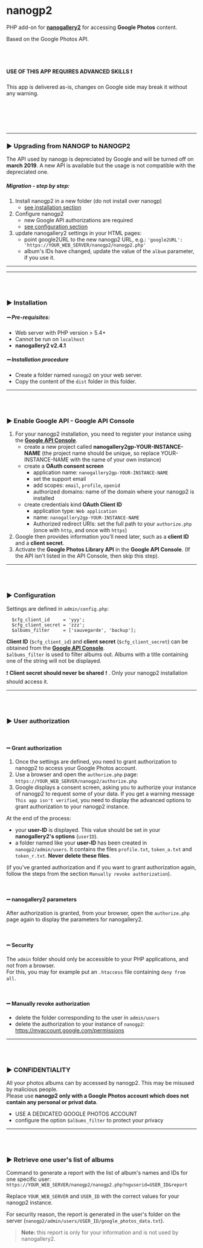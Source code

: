 # nanogp2

PHP add-on for <b>[nanogallery2](https://github.com/nanostudio-org/nanogallery2)</b> for accessing **Google Photos** content.   
  
Based on the Google Photos API.  
  
&nbsp;    
&nbsp;    
#### USE OF THIS APP REQUIRES ADVANCED SKILLS :exclamation:
This app is delivered as-is, changes on Google side may break it without any warning.  

&nbsp;    
&nbsp;    
---
---
### :arrow_forward: Upgrading from NANOGP to NANOGP2
The API used by nanogp is depreciated by Google and will be turned off on **march 2019**.
A new API is available but the usage is not compatible with the depreciated one.

##### Migration - step by step:
1. Install nanogp2 in a new folder (do not install over nanogp)  
    - [see installation section](#arrow_forward-installation)  
2. Configure nanogp2  
    - new Google API authorizations are required
    - [see configuration section](#arrow_forward-configuration)
3. update nanogallery2 settings in your HTML pages:  
   - point google2URL to the new nanogp2 URL, e.g.: `'google2URL': 'https://YOUR_WEB_SERVER/nanogp2/nanogp2.php'`
   - album's IDs have changed, update the value of the `album` parameter, if you use it.

---
---
&nbsp;    
&nbsp;    

### :arrow_forward: Installation

##### :heavy_minus_sign: Pre-requisites:
- Web server with PHP version > 5.4+  
- Cannot be run on `localhost`  
- **nanogallery2 v2.4.1**


##### :heavy_minus_sign: Installation procedure  

- Create a folder named `nanogp2` on your web server.
- Copy the content of the `dist` folder in this folder.

---

&nbsp;    
&nbsp;    

### :arrow_forward: Enable Google API - Google API Console

1. For your nanogp2 installation, you need to register your instance using the <b>[Google API Console](https://console.developers.google.com/)</b>.
    - create a new project called **nanogallery2gp-YOUR-INSTANCE-NAME** (the project name should be unique, so replace YOUR-INSTANCE-NAME with the name of your own instance)
    - create a **OAuth consent screen**
      - application name: `nanogallery2gp-YOUR-INSTANCE-NAME`
      - set the support email
      - add scopes: `email`, `profile`, `openid`
      - authorized domains: name of the domain where your nanogp2 is installed
    - create credentials kind **OAuth Client ID**
      - application type: `Web application`
      - name: `nanogallery2gp-YOUR-INSTANCE-NAME`
      - Authorized redirect URIs: set the full path to your `authorize.php` (once with `http`, and once with `https`)
2. Google then provides information you'll need later, such as a **client ID** and a **client secret**.
3. Activate the **Google Photos Library API** in  the **Google API Console**. (If the API isn't listed in the API Console, then skip this step).

---

&nbsp;    
&nbsp;    

### :arrow_forward: Configuration


Settings are defined in `admin/config.php`:
  
```
  $cfg_client_id     = 'yyy';
  $cfg_client_secret = 'zzz';
  $albums_filter     = ['sauvegarde', 'backup'];
```
  
**Client ID** (`$cfg_client_id`) and **client secret** (`$cfg_client_secret`) can be obtained from the <b>[Google API Console](https://console.developers.google.com/)</b>.  
`$albums_filter` is used to filter albums out. Albums with a title containing one of the string will not be displayed.
    
  
:heavy_exclamation_mark: **Client secret should never be shared** :heavy_exclamation_mark: . Only your nanogp2 installation should access it.  
  
  
---

&nbsp;    
&nbsp;    

### :arrow_forward: User authorization


&nbsp;    
#### :heavy_minus_sign: Grant authorization

1. Once the settings are defined, you need to grant authorization to nanogp2 to access your Google Photos account.  
2. Use a browser and open the `authorize.php` page: `https://YOUR_WEB_SERVER/nanogp2/authorize.php`  
3. Google displays a consent screen, asking you to authorize your instance of nanogp2 to request some of your data.
If you get a warning message `This app isn't verified`, you need to display the advanced options to grant authorization to your nanogp2 instance.  

At the end of the process:
- your **user-ID** is displayed. This value should be set in your **nanogallery2's options** (`userID`).  
- a folder named like your **user-ID** has been created in `nanogp2/admin/users`. It contains the files `profile.txt`, `token_a.txt` and `token_r.txt`.  **Never delete these files**.  
    
(if you've granted authorization and if you want to grant authorization again, follow the steps from the section `Manually revoke authorization`).
  
  
&nbsp;    
#### :heavy_minus_sign: nanogallery2 parameters

After authorization is granted, from your browser, open the `authorize.php` page again to display the parameters for nanogallery2.

&nbsp;    
#### :heavy_minus_sign: Security  

The `admin` folder should only be accessible to your PHP applications, and not from a browser.  
For this, you may for example put an `.htaccess` file containing `deny from all`.

&nbsp;    
#### :heavy_minus_sign: Manually revoke authorization  
- delete the folder corresponding to the user in `admin/users`
- delete the authorization to your instance of `nanogp2`: https://myaccount.google.com/permissions

---

&nbsp;    
&nbsp;    

### :arrow_forward: CONFIDENTIALITY

All your photos albums can by accessed by nanogp2. This may be misused by malicious people.  
Please use **nanogp2 only with a Google Photos account which does not contain any personal or privat data**.  
  
- USE A DEDICATED GOOGLE PHOTOS ACCOUNT
- configure the option `$albums_filter` to protect your privacy

---

&nbsp;    
&nbsp;    

### :arrow_forward: Retrieve one user's list of albums

Command to generate a report with the list of album's names and IDs for one specific user:  
`https://YOUR_WEB_SERVER/nanogp2/nanogp2.php?nguserid=USER_ID&report`  
  
Replace `YOUR_WEB_SERVER` and `USER_ID` with the correct values for your nanogp2 instance.

For security reason, the report is generated in the user's folder on the server (`nanogp2/admin/users/USER_ID/google_photos_data.txt`).  
  
> **Note:** this report is only for your information and is not used by nanogallery2.
